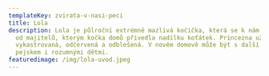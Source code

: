 ```yaml
---
templateKey: zvirata-v-nasi-peci
title: Lola
description: Lola je půlroční extrémně mazlivá kočička, která se k nám dostala
  od majitelů, kterým kočka domů přivedla nadílku koťátek. Princezna už je nyní
  vykastrovaná, odčervená a odblešená. V novém domově může být s další kočičkou,
  pejskem i rozumnými dětmi.
featuredimage: /img/lola-uvod.jpeg
---
```


